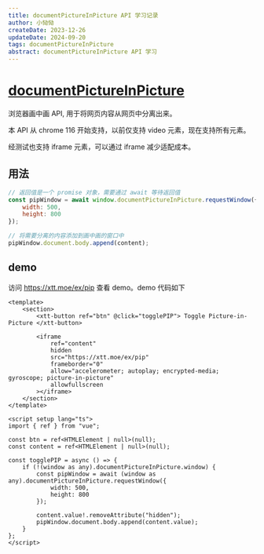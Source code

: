 ```yaml
---
title: documentPictureInPicture API 学习记录
author: 小恸恸
createDate: 2023-12-26
updateDate: 2024-09-20
tags: documentPictureInPicture
abstract: documentPictureInPicture API 学习
---
```


# [documentPictureInPicture](https://developer.mozilla.org/en-US/docs/Web/API/DocumentPictureInPicture)

浏览器画中画 API, 用于将网页内容从网页中分离出来。

本 API 从 chrome 116 开始支持，以前仅支持 video 元素，现在支持所有元素。

经测试也支持 iframe 元素，可以通过 iframe 减少适配成本。

## 用法

```js
// 返回值是一个 promise 对象，需要通过 await 等待返回值
const pipWindow = await window.documentPictureInPicture.requestWindow({
	width: 500,
	height: 800
});

// 将需要分离的内容添加到画中画的窗口中
pipWindow.document.body.append(content);
```

## demo

访问 <a href="/ex/pip" target="_blank">https://xtt.moe/ex/pip</a> 查看 demo。demo 代码如下

```vue
<template>
	<section>
		<xtt-button ref="btn" @click="togglePIP"> Toggle Picture-in-Picture </xtt-button>

		<iframe
			ref="content"
			hidden
			src="https://xtt.moe/ex/pip"
			frameborder="0"
			allow="accelerometer; autoplay; encrypted-media; gyroscope; picture-in-picture"
			allowfullscreen
		></iframe>
	</section>
</template>

<script setup lang="ts">
import { ref } from "vue";

const btn = ref<HTMLElement | null>(null);
const content = ref<HTMLElement | null>(null);

const togglePIP = async () => {
	if (!(window as any).documentPictureInPicture.window) {
		const pipWindow = await (window as any).documentPictureInPicture.requestWindow({
			width: 500,
			height: 800
		});

		content.value!.removeAttribute("hidden");
		pipWindow.document.body.append(content.value);
	}
};
</script>
```

